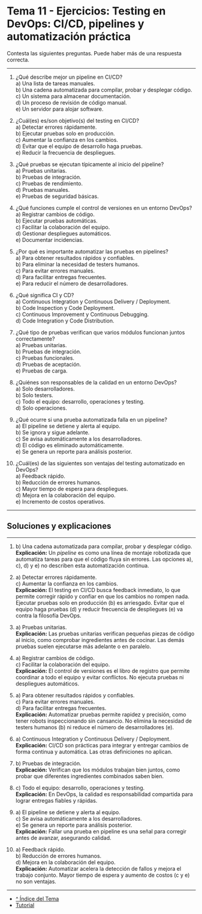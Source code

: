 # Tema 11 - Ejercicios: Testing en DevOps: CI/CD, pipelines y automatización práctica

Contesta las siguientes preguntas. Puede haber más de una respuesta correcta.

---

1) ¿Qué describe mejor un pipeline en CI/CD?  
a) Una lista de tareas manuales.  
b) Una cadena automatizada para compilar, probar y desplegar código.  
c) Un sistema para almacenar documentación.  
d) Un proceso de revisión de código manual.  
e) Un servidor para alojar software.

2) ¿Cuál(es) es/son objetivo(s) del testing en CI/CD?  
a) Detectar errores rápidamente.  
b) Ejecutar pruebas solo en producción.  
c) Aumentar la confianza en los cambios.  
d) Evitar que el equipo de desarrollo haga pruebas.  
e) Reducir la frecuencia de despliegues.

3) ¿Qué pruebas se ejecutan típicamente al inicio del pipeline?  
a) Pruebas unitarias.  
b) Pruebas de integración.  
c) Pruebas de rendimiento.  
d) Pruebas manuales.  
e) Pruebas de seguridad básicas.

4) ¿Qué funciones cumple el control de versiones en un entorno DevOps?  
a) Registrar cambios de código.  
b) Ejecutar pruebas automáticas.  
c) Facilitar la colaboración del equipo.  
d) Gestionar despliegues automáticos.  
e) Documentar incidencias.

5) ¿Por qué es importante automatizar las pruebas en pipelines?  
a) Para obtener resultados rápidos y confiables.  
b) Para eliminar la necesidad de testers humanos.  
c) Para evitar errores manuales.  
d) Para facilitar entregas frecuentes.  
e) Para reducir el número de desarrolladores.

6) ¿Qué significa CI y CD?  
a) Continuous Integration y Continuous Delivery / Deployment.  
b) Code Inspection y Code Deployment.  
c) Continuous Improvement y Continuous Debugging.  
d) Code Integration y Code Distribution.

7) ¿Qué tipo de pruebas verifican que varios módulos funcionan juntos correctamente?  
a) Pruebas unitarias.  
b) Pruebas de integración.  
c) Pruebas funcionales.  
d) Pruebas de aceptación.  
e) Pruebas de carga.

8) ¿Quiénes son responsables de la calidad en un entorno DevOps?  
a) Solo desarrolladores.  
b) Solo testers.  
c) Todo el equipo: desarrollo, operaciones y testing.  
d) Solo operaciones.

9) ¿Qué ocurre si una prueba automatizada falla en un pipeline?  
a) El pipeline se detiene y alerta al equipo.  
b) Se ignora y sigue adelante.  
c) Se avisa automáticamente a los desarrolladores.  
d) El código es eliminado automáticamente.  
e) Se genera un reporte para análisis posterior.

10) ¿Cuál(es) de las siguientes son ventajas del testing automatizado en DevOps?  
a) Feedback rápido.  
b) Reducción de errores humanos.  
c) Mayor tiempo de espera para despliegues.  
d) Mejora en la colaboración del equipo.  
e) Incremento de costos operativos.

---

## Soluciones y explicaciones

---

1) b) Una cadena automatizada para compilar, probar y desplegar código.  
**Explicación:** Un *pipeline* es como una línea de montaje robotizada que automatiza tareas para que el código fluya sin errores. Las opciones a), c), d) y e) no describen esta automatización continua.

2) a) Detectar errores rápidamente.  
   c) Aumentar la confianza en los cambios.  
**Explicación:** El testing en CI/CD busca feedback inmediato, lo que permite corregir rápido y confiar en que los cambios no rompen nada. Ejecutar pruebas solo en producción (b) es arriesgado. Evitar que el equipo haga pruebas (d) y reducir frecuencia de despliegues (e) va contra la filosofía DevOps.

3) a) Pruebas unitarias.  
**Explicación:** Las pruebas unitarias verifican pequeñas piezas de código al inicio, como comprobar ingredientes antes de cocinar. Las demás pruebas suelen ejecutarse más adelante o en paralelo.

4) a) Registrar cambios de código.  
   c) Facilitar la colaboración del equipo.  
**Explicación:** El control de versiones es el libro de registro que permite coordinar a todo el equipo y evitar conflictos. No ejecuta pruebas ni despliegues automáticos.

5) a) Para obtener resultados rápidos y confiables.  
   c) Para evitar errores manuales.  
   d) Para facilitar entregas frecuentes.  
**Explicación:** Automatizar pruebas permite rapidez y precisión, como tener robots inspeccionando sin cansancio. No elimina la necesidad de testers humanos (b) ni reduce el número de desarrolladores (e).

6) a) Continuous Integration y Continuous Delivery / Deployment.  
**Explicación:** CI/CD son prácticas para integrar y entregar cambios de forma continua y automática. Las otras definiciones no aplican.

7) b) Pruebas de integración.  
**Explicación:** Verifican que los módulos trabajan bien juntos, como probar que diferentes ingredientes combinados saben bien.

8) c) Todo el equipo: desarrollo, operaciones y testing.  
**Explicación:** En DevOps, la calidad es responsabilidad compartida para lograr entregas fiables y rápidas.

9) a) El pipeline se detiene y alerta al equipo.  
   c) Se avisa automáticamente a los desarrolladores.  
   e) Se genera un reporte para análisis posterior.  
**Explicación:** Fallar una prueba en pipeline es una señal para corregir antes de avanzar, asegurando calidad.

10) a) Feedback rápido.  
    b) Reducción de errores humanos.  
    d) Mejora en la colaboración del equipo.  
**Explicación:** Automatizar acelera la detección de fallos y mejora el trabajo conjunto. Mayor tiempo de espera y aumento de costos (c y e) no son ventajas.

---

- [^ Índice del Tema](./readme.md)
- [Tutorial](./tutorial.md)
